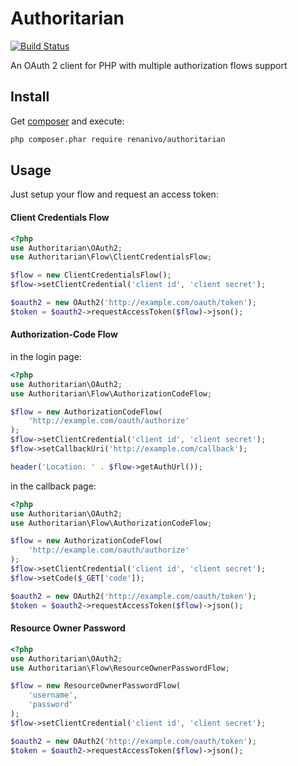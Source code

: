 Authoritarian
=============
[![Build Status](https://travis-ci.org/renanivo/authoritarian.png?branch=master)](https://travis-ci.org/renanivo/authoritarian)

An OAuth 2 client for PHP with multiple authorization flows support

Install
-------

Get [composer](http://getcomposer.org/) and execute:

```bash
php composer.phar require renanivo/authoritarian
```

Usage
-----

Just setup your flow and request an access token:

#### Client Credentials Flow
```php
<?php
use Authoritarian\OAuth2;
use Authoritarian\Flow\ClientCredentialsFlow;

$flow = new ClientCredentialsFlow();
$flow->setClientCredential('client id', 'client secret');

$oauth2 = new OAuth2('http://example.com/oauth/token');
$token = $oauth2->requestAccessToken($flow)->json();
```

#### Authorization-Code Flow

in the login page:

```php
<?php
use Authoritarian\OAuth2;
use Authoritarian\Flow\AuthorizationCodeFlow;

$flow = new AuthorizationCodeFlow(
    'http://example.com/oauth/authorize'
);
$flow->setClientCredential('client id', 'client secret');
$flow->setCallbackUri('http://example.com/callback');

header('Location: ' . $flow->getAuthUrl());
```

in the callback page:

```php
<?php
use Authoritarian\OAuth2;
use Authoritarian\Flow\AuthorizationCodeFlow;

$flow = new AuthorizationCodeFlow(
    'http://example.com/oauth/authorize'
);
$flow->setClientCredential('client id', 'client secret');
$flow->setCode($_GET['code']);

$oauth2 = new OAuth2('http://example.com/oauth/token');
$token = $oauth2->requestAccessToken($flow)->json();
```

#### Resource Owner Password
```php
<?php
use Authoritarian\OAuth2;
use Authoritarian\Flow\ResourceOwnerPasswordFlow;

$flow = new ResourceOwnerPasswordFlow(
    'username',
    'password'
);
$flow->setClientCredential('client id', 'client secret');

$oauth2 = new OAuth2('http://example.com/oauth/token');
$token = $oauth2->requestAccessToken($flow)->json();
```
